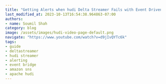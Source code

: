 ```yaml
---
title: "Getting Alerts when hudi Delta Streamer Fails with Event Driven Approach using Lambdas &Event Bridge"
last_modified_at: 2023-10-13T16:54:38.964863-07:00
authors:
- name: Soumil Shah
category: blog
image: /assets/images/hudi-video-page-default.png
navigate: "https://www.youtube.com/watch?v=d9jIvQYTc6k"
tags:
- guide
- deltastreamer
- hudi streamer
- alerting
- event bridge
- amazon sns
- apache hudi
---
```

